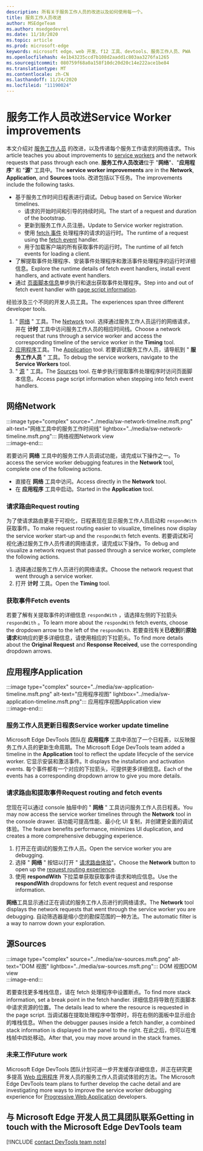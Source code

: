```yaml
---
description: 所有关于服务工作人员的改进以及如何使用每一个。
title: 服务工作人员改进
author: MSEdgeTeam
ms.author: msedgedevrel
ms.date: 11/10/2020
ms.topic: article
ms.prod: microsoft-edge
keywords: microsoft edge、web 开发、f12 工具、devtools、服务工作人员、PWA
ms.openlocfilehash: 4e1b43235ccd7b108d2aadd1c803aa3276fa1265
ms.sourcegitcommit: 080759f68a0a158f10dc20d20c14e222ace1be84
ms.translationtype: MT
ms.contentlocale: zh-CN
ms.lasthandoff: 11/24/2020
ms.locfileid: "11190024"
---
```

# <span data-ttu-id="95c73-104">服务工作人员改进</span><span class="sxs-lookup"><span data-stu-id="95c73-104">Service Worker improvements</span></span>  

<span data-ttu-id="95c73-105">本文介绍对 [服务工作人员][MdnServiceWorkerApi] 的改进，以及传递每个服务工作请求的网络请求。</span><span class="sxs-lookup"><span data-stu-id="95c73-105">This article teaches you about improvements to [service workers][MdnServiceWorkerApi] and the network requests that pass through each one.</span></span>  <span data-ttu-id="95c73-106">**服务工作人员改进**位于 "**网络**"、"**应用程序**" 和 "**源**" 工具中。</span><span class="sxs-lookup"><span data-stu-id="95c73-106">The **service worker improvements** are in the **Network**, **Application**, and **Sources** tools.</span></span>  <span data-ttu-id="95c73-107">改进包括以下任务。</span><span class="sxs-lookup"><span data-stu-id="95c73-107">The improvements include the following tasks.</span></span>  

*   <span data-ttu-id="95c73-108">基于服务工作时间日程表进行调试。</span><span class="sxs-lookup"><span data-stu-id="95c73-108">Debug based on Service Worker timelines.</span></span>  
    *   <span data-ttu-id="95c73-109">请求的开始时间和引导的持续时间。</span><span class="sxs-lookup"><span data-stu-id="95c73-109">The start of a request and duration of the bootstrap.</span></span>  
    *   <span data-ttu-id="95c73-110">更新到服务工作人员注册。</span><span class="sxs-lookup"><span data-stu-id="95c73-110">Update to Service worker registration.</span></span>  
    *   <span data-ttu-id="95c73-111">使用 [fetch 事件][MdnFetchEvent] 处理程序的请求的运行时。</span><span class="sxs-lookup"><span data-stu-id="95c73-111">The runtime of a request using the [fetch event][MdnFetchEvent] handler.</span></span>  
    *   <span data-ttu-id="95c73-112">用于加载客户端的所有获取事件的运行时。</span><span class="sxs-lookup"><span data-stu-id="95c73-112">The runtime of all fetch events for loading a client.</span></span>  
*   <span data-ttu-id="95c73-113">了解提取事件处理程序、安装事件处理程序和激活事件处理程序的运行时详细信息。</span><span class="sxs-lookup"><span data-stu-id="95c73-113">Explore the runtime details of fetch event handlers, install event handlers, and activate event handlers.</span></span>  
*   <span data-ttu-id="95c73-114">通过 [页面脚本信息](#sources)单步执行和退出获取事件处理程序。</span><span class="sxs-lookup"><span data-stu-id="95c73-114">Step into and out of fetch event handler with [page script information](#sources).</span></span>  

<span data-ttu-id="95c73-115">经验涉及三个不同的开发人员工具。</span><span class="sxs-lookup"><span data-stu-id="95c73-115">The experiences span three different developer tools.</span></span>  

1.  <span data-ttu-id="95c73-116">" [网络](#network) " 工具。</span><span class="sxs-lookup"><span data-stu-id="95c73-116">The [Network](#network) tool.</span></span>  <span data-ttu-id="95c73-117">选择通过服务工作人员运行的网络请求，并在 **计时** 工具中访问服务工作人员的相应时间线。</span><span class="sxs-lookup"><span data-stu-id="95c73-117">Choose a network request that runs through a service worker and access the corresponding timeline of the service worker in the **Timing** tool.</span></span>  
1.  <span data-ttu-id="95c73-118">[应用程序](#application)工具。</span><span class="sxs-lookup"><span data-stu-id="95c73-118">The [Application](#application) tool.</span></span>  <span data-ttu-id="95c73-119">若要调试服务工作人员，请导航到 " **服务工作人员** " 工具。</span><span class="sxs-lookup"><span data-stu-id="95c73-119">To debug the service workers, navigate to the **Service Workers** tool.</span></span>  
1.  <span data-ttu-id="95c73-120">" [源](#sources) " 工具。</span><span class="sxs-lookup"><span data-stu-id="95c73-120">The [Sources](#sources) tool.</span></span>  <span data-ttu-id="95c73-121">在单步执行提取事件处理程序时访问页面脚本信息。</span><span class="sxs-lookup"><span data-stu-id="95c73-121">Access page script information when stepping into fetch event handlers.</span></span>  

## <span data-ttu-id="95c73-122">网络</span><span class="sxs-lookup"><span data-stu-id="95c73-122">Network</span></span>  

:::image type="complex" source="../media/sw-network-timeline.msft.png" alt-text="网络工具中的服务工作时间线" lightbox="../media/sw-network-timeline.msft.png":::
   <span data-ttu-id="95c73-124">网络视图</span><span class="sxs-lookup"><span data-stu-id="95c73-124">Network view</span></span>  
:::image-end:::  

<span data-ttu-id="95c73-125">若要访问 **网络** 工具中的服务工作人员调试功能，请完成以下操作之一。</span><span class="sxs-lookup"><span data-stu-id="95c73-125">To access the service worker debugging features in the **Network** tool, complete one of the following actions.</span></span>  

*   <span data-ttu-id="95c73-126">直接在 **网络** 工具中访问。</span><span class="sxs-lookup"><span data-stu-id="95c73-126">Access directly in the **Network** tool.</span></span>  
*   <span data-ttu-id="95c73-127">在 **应用程序** 工具中启动。</span><span class="sxs-lookup"><span data-stu-id="95c73-127">Started in the **Application** tool.</span></span>  
    
### <span data-ttu-id="95c73-128">请求路由</span><span class="sxs-lookup"><span data-stu-id="95c73-128">Request routing</span></span>  

<span data-ttu-id="95c73-129">为了使请求路由更易于可视化，日程表现在显示服务工作人员启动和 `respondWith` 获取事件。</span><span class="sxs-lookup"><span data-stu-id="95c73-129">To make request routing easier to visualize, timelines now display the service worker start-up and the `respondWith` fetch events.</span></span>  <span data-ttu-id="95c73-130">若要调试和可视化通过服务工作人员传递的网络请求，请完成以下操作。</span><span class="sxs-lookup"><span data-stu-id="95c73-130">To debug and visualize a network request that passed through a service worker, complete the following actions.</span></span>  

1.  <span data-ttu-id="95c73-131">选择通过服务工作人员进行的网络请求。</span><span class="sxs-lookup"><span data-stu-id="95c73-131">Choose the network request that went through a service worker.</span></span>  
1.  <span data-ttu-id="95c73-132">打开 **计时** 工具。</span><span class="sxs-lookup"><span data-stu-id="95c73-132">Open the **Timing** tool.</span></span>  
    
### <span data-ttu-id="95c73-133">获取事件</span><span class="sxs-lookup"><span data-stu-id="95c73-133">Fetch events</span></span>  

<span data-ttu-id="95c73-134">若要了解有关提取事件的详细信息 `respondWith` ，请选择左侧的下拉箭头 `respondWith` 。</span><span class="sxs-lookup"><span data-stu-id="95c73-134">To learn more about the `respondWith` fetch events, choose the dropdown arrow to the left of the `respondWith`.</span></span>  <span data-ttu-id="95c73-135">若要查找有关**已收到**的**原始请求**和响应的更多详细信息，请使用相应的下拉箭头。</span><span class="sxs-lookup"><span data-stu-id="95c73-135">To find more details about the **Original Request** and **Response Received**, use the corresponding dropdown arrows.</span></span>  

## <span data-ttu-id="95c73-136">应用程序</span><span class="sxs-lookup"><span data-stu-id="95c73-136">Application</span></span>  

:::image type="complex" source="../media/sw-application-timeline.msft.png" alt-text="应用程序视图" lightbox="../media/sw-application-timeline.msft.png":::
   <span data-ttu-id="95c73-138">应用程序视图</span><span class="sxs-lookup"><span data-stu-id="95c73-138">Application view</span></span>  
:::image-end:::  

### <span data-ttu-id="95c73-139">服务工作人员更新日程表</span><span class="sxs-lookup"><span data-stu-id="95c73-139">Service worker update timeline</span></span>  

<span data-ttu-id="95c73-140">Microsoft Edge DevTools 团队在 **应用程序** 工具中添加了一个日程表，以反映服务工作人员的更新生命周期。</span><span class="sxs-lookup"><span data-stu-id="95c73-140">The Microsoft Edge DevTools team added a timeline in the **Application** tool to reflect the update lifecycle of the service worker.</span></span>  <span data-ttu-id="95c73-141">它显示安装和激活事件。</span><span class="sxs-lookup"><span data-stu-id="95c73-141">It displays the installation and activation events.</span></span>  <span data-ttu-id="95c73-142">每个事件都有一个对应的下拉箭头，可提供更多详细信息。</span><span class="sxs-lookup"><span data-stu-id="95c73-142">Each of the events has a corresponding dropdown arrow to give you more details.</span></span>  

### <span data-ttu-id="95c73-143">请求路由和提取事件</span><span class="sxs-lookup"><span data-stu-id="95c73-143">Request routing and fetch events</span></span>  

<span data-ttu-id="95c73-144">您现在可以通过 console 抽屉中的 " **网络** " 工具访问服务工作人员日程表。</span><span class="sxs-lookup"><span data-stu-id="95c73-144">You may now access the service worker timelines through the **Network** tool in the console drawer.</span></span>  <span data-ttu-id="95c73-145">该功能可提高性能、最小化 UI 复制，并创建更全面的调试体验。</span><span class="sxs-lookup"><span data-stu-id="95c73-145">The feature benefits performance, minimizes UI duplication, and creates a more comprehensive debugging experience.</span></span>  

1.  <span data-ttu-id="95c73-146">打开正在调试的服务工作人员。</span><span class="sxs-lookup"><span data-stu-id="95c73-146">Open the service worker you are debugging.</span></span>  
1.  <span data-ttu-id="95c73-147">选择 " **网络** " 按钮以打开 " [请求路由体验](#network)"。</span><span class="sxs-lookup"><span data-stu-id="95c73-147">Choose the **Network** button to open up the [request routing experience](#network).</span></span>  
1.  <span data-ttu-id="95c73-148">使用 **respondWith** 下拉菜单获取获取事件请求和响应信息。</span><span class="sxs-lookup"><span data-stu-id="95c73-148">Use the **respondWith** dropdowns for fetch event request and response information.</span></span>  

<span data-ttu-id="95c73-149">**网络**工具显示通过正在调试的服务工作人员进行的网络请求。</span><span class="sxs-lookup"><span data-stu-id="95c73-149">The **Network** tool displays the network requests that went through the service worker you are debugging.</span></span>  <span data-ttu-id="95c73-150">自动筛选器是缩小您的勘探范围的一种方法。</span><span class="sxs-lookup"><span data-stu-id="95c73-150">The automatic filter is a way to narrow down your exploration.</span></span>

## <span data-ttu-id="95c73-151">源</span><span class="sxs-lookup"><span data-stu-id="95c73-151">Sources</span></span>  

:::image type="complex" source="../media/sw-sources.msft.png" alt-text="DOM 视图" lightbox="../media/sw-sources.msft.png":::
   <span data-ttu-id="95c73-153">DOM 视图</span><span class="sxs-lookup"><span data-stu-id="95c73-153">DOM view</span></span>  
:::image-end:::  

<span data-ttu-id="95c73-154">若要查找更多堆栈信息，请在 fetch 处理程序中设置断点。</span><span class="sxs-lookup"><span data-stu-id="95c73-154">To find more stack information, set a break point in the fetch handler.</span></span>  <span data-ttu-id="95c73-155">详细信息将导致在页面脚本中请求资源的位置。</span><span class="sxs-lookup"><span data-stu-id="95c73-155">The details lead to where the resource is requested in the page script.</span></span>  <span data-ttu-id="95c73-156">当调试器在提取处理程序中暂停时，将在右侧的面板中显示组合的堆栈信息。</span><span class="sxs-lookup"><span data-stu-id="95c73-156">When the debugger pauses inside a fetch handler, a combined stack information is displayed in the panel to the right.</span></span>  <span data-ttu-id="95c73-157">在此之后，你可以在堆栈帧中四处移动。</span><span class="sxs-lookup"><span data-stu-id="95c73-157">After that, you may move around in the stack frames.</span></span>  

### <span data-ttu-id="95c73-158">未来工作</span><span class="sxs-lookup"><span data-stu-id="95c73-158">Future work</span></span>  

<span data-ttu-id="95c73-159">Microsoft Edge DevTools 团队计划可进一步开发缓存详细信息，并正在研究更多提高 [Web 应用程序][MdnProgressiveWebApps] 开发人员的服务工作人员调试体验的方法。</span><span class="sxs-lookup"><span data-stu-id="95c73-159">The Microsoft Edge DevTools team plans to further develop the cache detail and are investigating more ways to improve the service worker debugging experience for [Progressive Web Application][MdnProgressiveWebApps] developers.</span></span>  

## <span data-ttu-id="95c73-160">与 Microsoft Edge 开发人员工具团队联系</span><span class="sxs-lookup"><span data-stu-id="95c73-160">Getting in touch with the Microsoft Edge DevTools team</span></span>  

[!INCLUDE [contact DevTools team note](../includes/contact-devtools-team-note.md)]  

<!-- links -->  

[MdnFetchEvent]: https://developer.mozilla.org/docs/Web/API/FetchEvent "FetchEvent |MDN"  
[MdnProgressiveWebApps]: https://developer.mozilla.org/docs/Web/Progressive_web_apps " (PWAs) | 的渐进式 web 应用MDN"  
[MdnServiceWorkerApi]: https://developer.mozilla.org/docs/Web/API/Service_Worker_API "服务工作者 API |MDN"  
